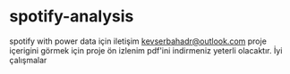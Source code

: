 # spotify-analysis
spotify with power 
data için iletişim kevserbahadr@outlook.com
proje içerigini görmek için proje ön izlenim pdf'ini indirmeniz yeterli olacaktır.
İyi çalışmalar

